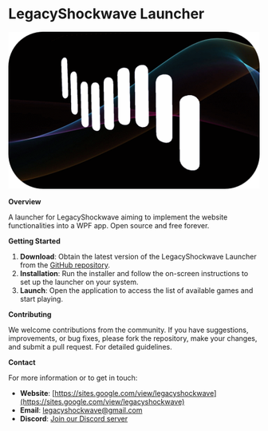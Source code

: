 

# LegacyShockwave Launcher

![LegacyShockwave Launcher](/LSLauncherWPF/Assets/App/LSLogoBG.png)

**Overview**

A launcher for LegacyShockwave aiming to implement the website functionalities into a WPF app. Open source and free forever. 

**Getting Started**

1. **Download**: Obtain the latest version of the LegacyShockwave Launcher from the [GitHub repository](https://github.com/YourUsername/LegacyShockwaveLauncher).
2. **Installation**: Run the installer and follow the on-screen instructions to set up the launcher on your system.
3. **Launch**: Open the application to access the list of available games and start playing.

**Contributing**

We welcome contributions from the community. If you have suggestions, improvements, or bug fixes, please fork the repository, make your changes, and submit a pull request. For detailed guidelines.

**Contact**

For more information or to get in touch:

- **Website**: [https://sites.google.com/view/legacyshockwave](https://sites.google.com/view/legacyshockwave)
- **Email**: legacyshockwave@gmail.com
- **Discord**: [Join our Discord server](https://discord.gg/CkuncqR)

